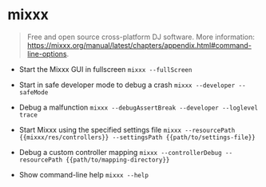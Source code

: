 # mixxx
> Free and open source cross-platform DJ software.
> More information: <https://mixxx.org/manual/latest/chapters/appendix.html#command-line-options>.

- Start the Mixxx GUI in fullscreen
`mixxx --fullScreen`

- Start in safe developer mode to debug a crash
`mixxx --developer --safeMode`

- Debug a malfunction
`mixxx --debugAssertBreak --developer --loglevel trace`

- Start Mixxx using the specified settings file
`mixxx --resourcePath {{mixxx/res/controllers}} --settingsPath {{path/to/settings-file}}`

- Debug a custom controller mapping
`mixxx --controllerDebug --resourcePath {{path/to/mapping-directory}}`

- Show command-line help
`mixxx --help`
